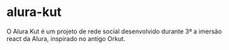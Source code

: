 # alura-kut
O Alura Kut é um projeto de rede social desenvolvido durante 3ª a imersão react da Alura, inspirado no antigo Orkut. 
